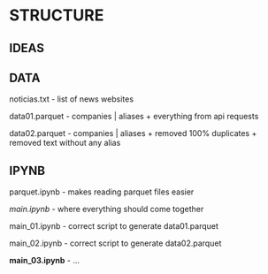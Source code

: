 # STRUCTURE

## IDEAS


## DATA

noticias.txt - list of news websites

data01.parquet - companies | aliases + everything from api requests

data02.parquet - companies | aliases + removed 100% duplicates + removed text without any alias


## IPYNB

parquet.ipynb - makes reading parquet files easier

*main.ipynb* - where everything should come together

main_01.ipynb - correct script to generate data01.parquet

main_02.ipynb - correct script to generate data02.parquet

**main_03.ipynb** - ...